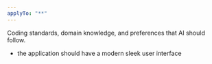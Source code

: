 ```yaml
---
applyTo: "**"
---
```


Coding standards, domain knowledge, and preferences that AI should follow.

- the application should have a modern sleek user interface
